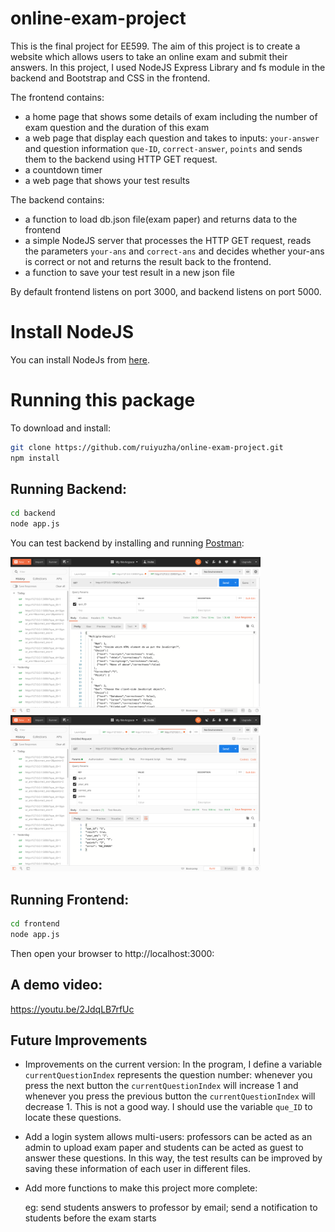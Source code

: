 # online-exam-project
This is the final project for EE599. The aim of this project is to create a website which allows users to take an online exam and submit their answers. In this project, I used NodeJS Express Library and fs module in the backend and Bootstrap and CSS in the frontend.

The frontend contains: 
 - a home page that shows some details of exam including the number of exam question and the duration of this exam
 - a web page that display each question and takes to inputs: `your-answer` and question information `que-ID`, `correct-answer`, `points` and sends them to the backend using HTTP GET request.
 - a countdown timer
 - a web page that shows your test results

The backend contains: 
 - a function to load db.json file(exam paper) and returns data to the frontend
 - a simple NodeJS server that processes the HTTP GET request, reads the parameters `your-ans` and `correct-ans` and decides whether your-ans is correct or not and returns the result back to the frontend.
 - a function to save your test result in a new json file
 
 

By default frontend listens on port 3000, and backend listens on port 5000.

# Install NodeJS

You can install NodeJs from [here](https://nodejs.org/en/download/).

# Running this package

To download and install:

```bash
git clone https://github.com/ruiyuzha/online-exam-project.git
npm install
```

## Running Backend:
```bash
cd backend
node app.js
```

You can test backend by installing and running [Postman](https://www.postman.com/downloads/):

<img alt="Backend" src="https://github.com/ruiyuzha/online-exam-project/blob/master/backend/backend-loadjson.png?raw=true" width="400">

<img alt="Backend" src="https://github.com/ruiyuzha/online-exam-project/blob/master/backend/backend-correctness.png?raw=true" width="400">


## Running Frontend:
```bash
cd frontend
node app.js
```

Then open your browser to http://localhost:3000:


## A demo video:

https://youtu.be/2JdqLB7rfUc


## Future Improvements

- Improvements on the current version: In the program, I define a variable `currentQuestionIndex` represents the question number: whenever you press the next button the `currentQuestionIndex` will increase 1 and whenever you press the previous button the `currentQuestionIndex` will decrease 1. This is not a good way. I should use the variable `que_ID` to locate these questions. 

- Add a login system allows multi-users: professors can be acted as an admin to upload exam paper and students can be acted as guest to answer these questions. In this way, the test results can be improved by saving these information of each user in different files.

- Add more functions to make this project more complete: 

  eg: send students answers to professor by email; send a notification to students before the exam starts

